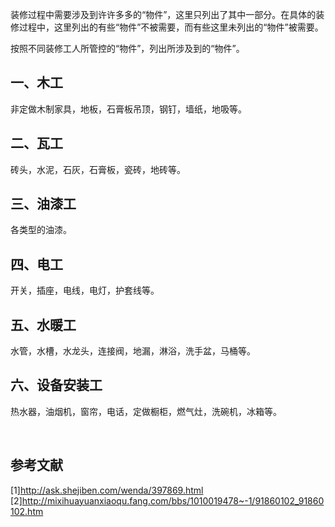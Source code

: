装修过程中需要涉及到许许多多的“物件”，这里只列出了其中一部分。在具体的装修过程中，这里列出的有些“物件”不被需要，而有些这里未列出的“物件”被需要。

按照不同装修工人所管控的“物件”，列出所涉及到的“物件”。
## **一、木工**
非定做木制家具，地板，石膏板吊顶，钢钉，墙纸，地吸等。
## **二、瓦工**
砖头，水泥，石灰，石膏板，瓷砖，地砖等。
## **三、油漆工**
各类型的油漆。
## **四、电工**
开关，插座，电线，电灯，护套线等。
## **五、水暖工**
水管，水槽，水龙头，连接阀，地漏，淋浴，洗手盆，马桶等。
## **六、设备安装工**
热水器，油烟机，窗帘，电话，定做橱柜，燃气灶，洗碗机，冰箱等。

<br/>

## **参考文献**
[1]http://ask.shejiben.com/wenda/397869.html
[2]http://mixihuayuanxiaoqu.fang.com/bbs/1010019478~-1/91860102_91860102.htm
